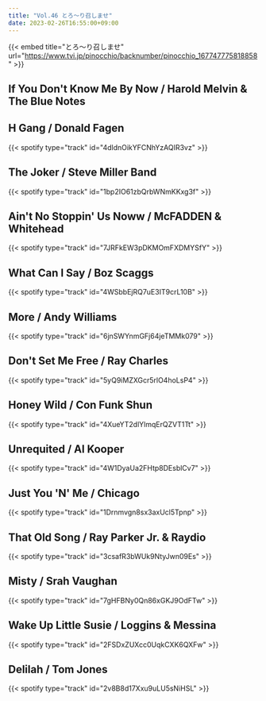 ```yaml
---
title: "Vol.46 とろ～り召しませ"
date: 2023-02-26T16:55:00+09:00
---
```


{{< embed title="とろ～り召しませ" url="https://www.tvi.jp/pinocchio/backnumber/pinocchio_167747775818858" >}}

## If You Don't Know Me By Now / Harold Melvin & The Blue Notes

## H Gang / Donald Fagen
{{< spotify type="track" id="4dldnOikYFCNhYzAQIR3vz" >}}

## The Joker / Steve Miller Band
{{< spotify type="track" id="1bp2IO61zbQrbWNmKKxg3f" >}}

## Ain't No Stoppin' Us Noww / McFADDEN & Whitehead
{{< spotify type="track" id="7JRFkEW3pDKMOmFXDMYSfY" >}}

## What Can I Say / Boz Scaggs
{{< spotify type="track" id="4WSbbEjRQ7uE3IT9crL10B" >}}

## More / Andy Williams
{{< spotify type="track" id="6jnSWYnmGFj64jeTMMk079" >}}

## Don't Set Me Free / Ray Charles
{{< spotify type="track" id="5yQ9iMZXGcr5rlO4hoLsP4" >}}

## Honey Wild / Con Funk Shun
{{< spotify type="track" id="4XueYT2dlYlmqErQZVT1Tt" >}}

## Unrequited / Al Kooper
{{< spotify type="track" id="4W1DyaUa2FHtp8DEsblCv7" >}}

## Just You 'N' Me / Chicago
{{< spotify type="track" id="1Drnmvgn8sx3axUcl5Tpnp" >}}

## That Old Song / Ray Parker Jr. & Raydio
{{< spotify type="track" id="3csafR3bWUk9NtyJwn09Es" >}}

## Misty / Srah Vaughan
{{< spotify type="track" id="7gHFBNy0Qn86xGKJ9OdFTw" >}}

## Wake Up Little Susie / Loggins & Messina
{{< spotify type="track" id="2FSDxZUXcc0UqkCXK6QXFw" >}}

## Delilah / Tom Jones
{{< spotify type="track" id="2v8B8d17Xxu9uLU5sNiHSL" >}}
